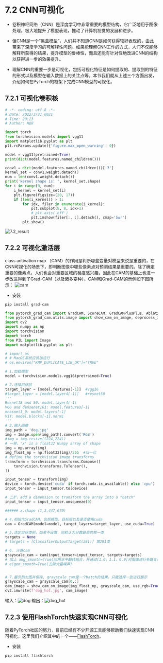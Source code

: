 # 7.2 CNN可视化

- 卷积神经网络（CNN）是深度学习中非常重要的模型结构，它广泛地用于图像处理，极大地提升了模型表现，推动了计算机视觉的发展和进步。
- 但CNN是一个“黑盒模型”，人们并不知道CNN是如何获得较好表现的，由此带来了深度学习的可解释性问题。如果能理解CNN工作的方式，人们不仅能够解释所获得的结果，提升模型的鲁棒性，而且还能有针对性地改进CNN的结构以获得进一步的效果提升。

- 理解CNN的重要一步是可视化，包括可视化特征是如何提取的、提取到的特征的形式以及模型在输入数据上的关注点等。本节我们就从上述三个方面出发，介绍如何在PyTorch的框架下完成CNN模型的可视化。

## 7.2.1 可视化卷积核

```python
# -*- coding: utf-8 -*—
# Date: 2022/3/21 0021
# Time: 20:23
# Author: HQR

import torch
from torchvision.models import vgg11
import matplotlib.pyplot as plt
plt.rcParams.update({'figure.max_open_warning': 0})

model = vgg11(pretrained=True)
print(dict(model.features.named_children()))

conv1 = dict(model.features.named_children())['3']
kernel_set = conv1.weight.detach()
num = len(conv1.weight.detach())
print('kernel shape is: ', kernel_set.shape)
for i in range(0, num):
    i_kernel = kernel_set[i]
    plt.figure(figsize=(20, 17))
    if (len(i_kernel)) > 1:
        for idx, filer in enumerate(i_kernel):
            plt.subplot(8, 8, idx+1)
            # plt.axis('off')
            plt.imshow(filer[:, :].detach(), cmap='bwr')
        plt.show()
```

![7.2_result](./figure/7.2_result.png)

## 7.2.2 可视化激活层
class activation map （CAM）的作用是判断哪些变量对模型来说是重要的，在CNN可视化的场景下，即判断图像中哪些像素点对预测结果是重要的。除了确定重要的像素点，人们也会对重要区域的梯度感兴趣，因此在CAM的基础上也进一步改进得到了Grad-CAM（以及诸多变种）。CAM和Grad-CAM的示例如下图所示：
![cam](./figure/cam.png)
- 安装

```python
pip install grad-cam
```
```python
from pytorch_grad_cam import GradCAM, ScoreCAM, GradCAMPlusPlus, AblationCAM, XGradCAM, EigenCAM
from pytorch_grad_cam.utils.image import show_cam_on_image, deprocess_image, preprocess_image
import cv2
import numpy as np
import torchvision
import torch
from PIL import Image
import matplotlib.pyplot as plt

# import os
# # MacOS系统应该加这行
# os.environ["KMP_DUPLICATE_LIB_OK"]="TRUE"

# 1.加载模型
model = torchvision.models.vgg16(pretrained=True)

# 2.选择目标层
target_layer = [model.features[-1]]  #vgg16
#target_layer = [model.layer4[-1]]   #resnet50
'''
Resnet18 and 50: model.layer4[-1]
VGG and densenet161: model.features[-1]
mnasnet1_0: model.layers[-1]
ViT: model.blocks[-1].norm1
'''
# 3.输入图像
img_path = 'dog.jpg'
img = Image.open(img_path).convert('RGB')
#img = img.resize((224,224))
# 一转，'x' is a float32 Numpy array of shape
img = np.array(img)
img_float_np = np.float32(img)/255  #归一化
# define the torchvision image transforms
transform = torchvision.transforms.Compose([
    torchvision.transforms.ToTensor(),
])

input_tensor = transform(img)
device = torch.device('cuda' if torch.cuda.is_available() else 'cpu')
input_tensor = input_tensor.to(device)

# 二扩，add a dimension to transform the array into a "batch"
input_tensor = input_tensor.unsqueeze(0)

###### x.shape (1,3,447,670)

# 4.初始化GradCAM，包括模型，目标层以及是否使用cuda
cam = GradCAM(model=model, target_layers=target_layer, use_cuda=True)

# 5.选定目标类别，如果不设置，则默认为分数最高的那一类
targets = None
# targets = [ClassifierOutputTarget(281)] 第281类

# 6. 计算cam
grayscale_cam = cam(input_tensor=input_tensor, targets=targets)
# 加上 aug_smooth=True(应用水平翻转组合，并通过[1.0，1.1，0.9]对图像进行多路复用，使CAM围绕对象居中)
# eigen_smooth=True(去除大量噪声)


# 7.展示热力图并保存, grayscale_cam是一个batch的结果，只能选择一张进行展示
grayscale_cam = grayscale_cam[0,:]
cam_image = show_cam_on_image(img_float_np, grayscale_cam, use_rgb=True)
cv2.imwrite(f'dog_hot.jpg', cam_image)
```
输入：![dog](./figure/dog.jpg)
输出：![dog_hot](./figure/dog_hot.jpg)

## 7.2.3 使用FlashTorch快速实现CNN可视化
随着PyTorch社区的努力，目前已经有不少开源工具能够帮助我们快速实现CNN可视化。这里我们介绍其中的一个——[FlashTorch](https://github.com/MisaOgura/flashtorch)。
- 安装

```python
pip install flashtorch
```
